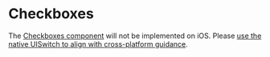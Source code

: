 # Checkboxes

The [Checkboxes component](https://material.io/go/design-checkboxes) will not be implemented on iOS. Please [use the native UISwitch to align with cross-platform guidance](https://material.io/design/platform-guidance/cross-platform-adaptation.html).
